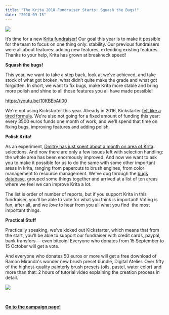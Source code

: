```yaml
---
title: "The Krita 2018 Fundraiser Starts: Squash the Bugs!"
date: "2018-09-15"
---
```


[![](../images/2018-fundraiser-hero2.png)](https://krita.org)

It’s time for a new [Krita fundraiser!](https://krita.org/en/fundraising-2018-campaign/) Our goal this year is to make it possible for the team to focus on one thing only: stability. Our previous fundraisers were all about features: adding new features, extending existing features. Thanks to your help, Krita has grown at breakneck speed!

**Squash the bugs!**

This year, we want to take a step back, look at we’ve achieved, and take stock of what got broken, what didn’t quite make the grade and what got forgotten. In short, we want to fix bugs, make Krita more stable and bring more polish and shine to all those features you all have made possible!

https://youtu.be/10KBEbAtl00

We're not using Kickstarter this year. Already in 2016, Kickstarter [felt like a tired formula](https://valdyas.org/fading/kde/the-2016-kickstarter/). We're also not going for a fixed amount of funding this year: every 3500 euros funds one month of work, and we'll spend that time on fixing bugs, improving features and adding polish.

**Polish Krita!**

As an experiment, [Dmitry has just spent about a month on area of Krita](https://phabricator.kde.org/T3920): selections. And now there are only a few issues left with selection handling: the whole area has been enormously improved. And now we want to ask you to make it possible for us to do the same with some other important areas in krita, ranging from papercuts to brush engines, from color management to resource management. We've dug through the [bugs database](https://bugs.kde.org/component-report.cgi?product=krita), grouped some things together and arrived at a list of ten areas where we feel we can improve Krita a lot.

The list is order of number of reports, but if you support Krita in this fundraiser, you'll be able to vote for what you think is important! Voting is fun, after all, and we _love_ to hear from you all what you find  the most important things.

**Practical Stuff**

Practically speaking, we've kicked out Kickstarter, which means that from the start, you'll be able to support our fundraiser with credit cards, paypal, bank transfers -- even bitcoin! Everyone who donates from 15 September to 15 October will get a vote.

And everyone who donates 50 euros or more will get a free download of Ramon Miranda's wonder new brush preset bundle, Digital Atelier. Over fifty of the highest-quality painterly brush presets (oils, pastel, water color) and more than that: 2 hours of tutorial video explaining the creation process in detail.

[![](../images/Digital-Atelier-Pack-Cover.png)](https://krita.org/wp-content/uploads/2018/09/Digital-Atelier-Pack-Cover.png)

 

[**Go to the campaign page!**](https://krita.org/en/fundraising-2018-campaign/)
